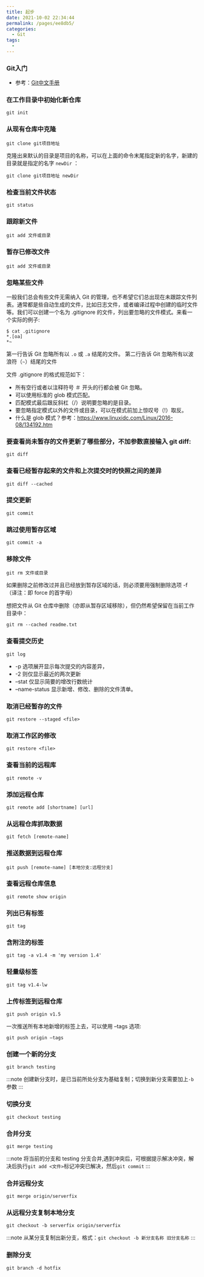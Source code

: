 ```yaml
---
title: 起步
date: 2021-10-02 22:34:44
permalink: /pages/ee8db5/
categories:
  - Git
tags:
  - 
---
```


### Git入门
- 参考：[Git中文手册](https://docs.pythontab.com/github/gitbook/)


### 在工作目录中初始化新仓库

```shell
git init
```

###  从现有仓库中克隆
```shell
git clone git项目地址
```
克隆出来默认的目录是项目的名称，可以在上面的命令末尾指定新的名字，新建的目录就是指定的名字 `newDir` ：
```shell
git clone git项目地址 newDir
```

### 检查当前文件状态
```shell
git status
```

### 跟踪新文件
```shell
git add 文件或目录
```


### 暂存已修改文件
```shell
git add 文件或目录
```

### 忽略某些文件
一般我们总会有些文件无需纳入 Git 的管理，也不希望它们总出现在未跟踪文件列表。通常都是些自动生成的文件，比如日志文件，或者编译过程中创建的临时文件等。我们可以创建一个名为 .gitignore 的文件，列出要忽略的文件模式。来看一个实际的例子:

```shell
$ cat .gitignore
*.[oa]
*~
```
第一行告诉 Git 忽略所有以 `.o` 或 `.a` 结尾的文件。
第二行告诉 Git 忽略所有以波浪符（`~`）结尾的文件

文件 .gitignore 的格式规范如下：
- 所有空行或者以注释符号 ＃ 开头的行都会被 Git 忽略。
- 可以使用标准的 glob 模式匹配。
- 匹配模式最后跟反斜杠（/）说明要忽略的是目录。
- 要忽略指定模式以外的文件或目录，可以在模式前加上惊叹号（!）取反。
- 什么是 glob 模式？参考：<https://www.linuxidc.com/Linux/2016-08/134192.htm>

### 要查看尚未暂存的文件更新了哪些部分，不加参数直接输入 git diff:
```shell
git diff
```

### 查看已经暂存起来的文件和上次提交时的快照之间的差异
```shell
git diff --cached
```

### 提交更新
```shell
git commit
```

### 跳过使用暂存区域

```shell
git commit -a
```

### 移除文件
```shell
git rm 文件或目录
```
如果删除之前修改过并且已经放到暂存区域的话，则必须要用强制删除选项 -f（译注：即 force 的首字母）

想把文件从 Git 仓库中删除（亦即从暂存区域移除），但仍然希望保留在当前工作目录中：

```shell
git rm --cached readme.txt
```

### 查看提交历史
```shell
git log
```
- -p 选项展开显示每次提交的内容差异，
- -2 则仅显示最近的两次更新
- –stat 仅显示简要的增改行数统计
- –name-status 显示新增、修改、删除的文件清单。

### 取消已经暂存的文件
```shell
git restore --staged <file>
```

### 取消工作区的修改
```shell
git restore <file>
```

### 查看当前的远程库
```shell
git remote -v
```

### 添加远程仓库
```shell
git remote add [shortname] [url]
```

### 从远程仓库抓取数据
```shell
git fetch [remote-name]
```

### 推送数据到远程仓库
```shell
git push [remote-name] [本地分支:远程分支]
```

### 查看远程仓库信息

```shell
git remote show origin
```

### 列出已有标签
```shell
git tag
```
### 含附注的标签
```shell
git tag -a v1.4 -m 'my version 1.4'
```


### 轻量级标签
```shell
git tag v1.4-lw
```

### 上传标签到远程仓库
```shell
git push origin v1.5
```
一次推送所有本地新增的标签上去，可以使用 –tags 选项:
```shell
git push origin –tags 
```

### 创建一个新的分支
```shell
git branch testing 
```
:::note
创建新分支时，是已当前所处分支为基础复制；切换到新分支需要加上`-b`参数
:::

### 切换分支
```shell
git checkout testing 
```

### 合并分支
```shell
git merge testing 
```
:::note
将当前的分支和 testing 分支合并,遇到冲突后，可根据提示解决冲突，解决后执行`git add <文件>`标记冲突已解决，然后`git commit`
:::

### 合并远程分支
```shell
git merge origin/serverfix
```

### 从远程分支复制本地分支
```shell
git checkout -b serverfix origin/serverfix
```
:::note
从某分支复制出新分支，格式：`git checkout -b 新分支名称 旧分支名称`
:::

### 删除分支
```shell
git branch -d hotfix
```












